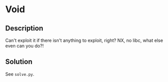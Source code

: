 # Void

## Description
Can't exploit it if there isn't anything to exploit, right?  NX, no libc, what else even can you do?!

## Solution
See `solve.py`.